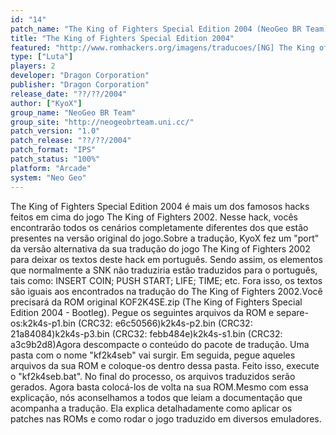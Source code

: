 ```yaml
---
id: "14"
patch_name: "The King of Fighters Special Edition 2004 (NeoGeo BR Team)"
title: "The King of Fighters Special Edition 2004"
featured: "http://www.romhackers.org/imagens/traducoes/[NG] The King of Fighters Special Edition 2004 - NGBRT - Logo.gif"
type: ["Luta"]
players: 2
developer: "Dragon Corporation"
publisher: "Dragon Corporation"
release_date: "??/??/2004"
author: ["KyoX"]
group_name: "NeoGeo BR Team"
group_site: "http://neogeobrteam.uni.cc/"
patch_version: "1.0"
patch_release: "??/??/2004"
patch_format: "IPS"
patch_status: "100%"
platform: "Arcade"
system: "Neo Geo"
---
```


The King of Fighters Special Edition 2004 é mais um dos famosos hacks feitos em cima do jogo The King of Fighters 2002. Nesse hack, vocês encontrarão todos os cenários completamente diferentes dos que estão presentes na versão original do jogo.Sobre a tradução, KyoX fez um "port" da versão alternativa da sua tradução do jogo The King of Fighters 2002 para deixar os textos deste hack em português. Sendo assim, os elementos que normalmente a SNK não traduziria estão traduzidos para o português, tais como: INSERT COIN; PUSH START; LIFE; TIME; etc. Fora isso, os textos são iguais aos encontrados na tradução do The King of Fighters 2002.Você precisará da ROM original KOF2K4SE.zip (The King of Fighters Special Edition 2004 - Bootleg). Pegue os seguintes arquivos da ROM e separe-os:k2k4s-p1.bin (CRC32: e6c50566)k2k4s-p2.bin (CRC32: 21a84084)k2k4s-p3.bin (CRC32: febb484e)k2k4s-s1.bin (CRC32: a3c9b2d8)Agora descompacte o conteúdo do pacote de tradução. Uma pasta com o nome "kf2k4seb" vai surgir. Em seguida, pegue aqueles arquivos da sua ROM e coloque-os dentro dessa pasta. Feito isso, execute o "kf2k4seb.bat". No final do processo, os arquivos traduzidos serão gerados. Agora basta colocá-los de volta na sua ROM.Mesmo com essa explicação, nós aconselhamos a todos que leiam a documentação que acompanha a tradução. Ela explica detalhadamente como aplicar os patches nas ROMs e como rodar o jogo traduzido em diversos emuladores.